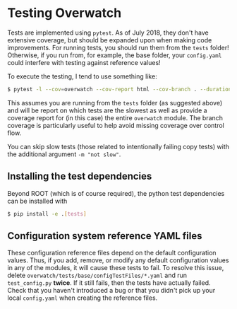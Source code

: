 # Testing Overwatch

Tests are implemented using `pytest`. As of July 2018, they don't have extensive coverage, but should be
expanded upon when making code improvements. For running tests, you should run them from the `tests` folder!
Otherwise, if you run from, for example, the base folder, your `config.yaml` could interfere with testing
against reference values!

To execute the testing, I tend to use something like:

```bash
$ pytest -l --cov=overwatch --cov-report html --cov-branch . --durations=5
```

This assumes you are running from the `tests` folder (as suggested above) and will be report on which tests
are the slowest as well as provide a coverage report for (in this case) the entire `overwatch` module. The
branch coverage is particularly useful to help avoid missing coverage over control flow.

You can skip slow tests (those related to intentionally failing copy tests) with the additional argument `-m
"not slow"`.

## Installing the test dependencies

Beyond ROOT (which is of course required), the python test dependencies can be installed with

```bash
$ pip install -e .[tests]
```

## Configuration system reference YAML files

These configuration reference files depend on the default configuration values. Thus, if you add, remove, or
modify any default configuration values in any of the modules, it will cause these tests to fail. To resolve
this issue, delete `overwatch/tests/base/configTestFiles/*.yaml` and run `test_config.py` **twice**. If it
still fails, then the tests have actually failed. Check that you haven't introduced a bug or that you didn't
pick up your local `config.yaml` when creating the reference files.

